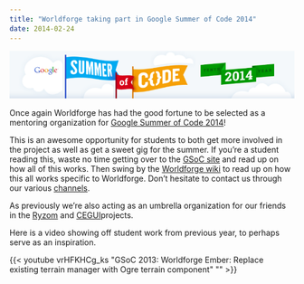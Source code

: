 ```yaml
---
title: "Worldforge taking part in Google Summer of Code 2014"
date: 2014-02-24
---
```


![920x156xbanner-gsoc2014_small.png](920x156xbanner-gsoc2014_small.png)

Once again Worldforge has had the good fortune to be selected as a mentoring organization
for [Google Summer of Code 2014](http://www.google-melange.com/gsoc/homepage/google/gsoc2014)!

This is an awesome opportunity for students to both get more involved in the project as well as get a sweet gig for the
summer. If you’re a student reading this, waste no time getting over to
the [GSoC site](http://www.google-melange.com/gsoc/homepage/google/gsoc2014) and read up on how all of this works. Then
swing by the [Worldforge wiki](http://wiki.worldforge.org/wiki/Summer_of_Code) to read up on how this all works specific
to Worldforge. Don’t hesitate to contact us through our
various [channels](http://wiki.worldforge.org/wiki/Main_Page#Communication_Channels).

As previously we’re also acting as an umbrella organization for our friends in the [Ryzom](http://www.ryzomcore.org/)
and [CEGUI](http://www.cegui.org.uk/)projects.

Here is a video showing off student work from previous year, to perhaps serve as an inspiration.

{{< youtube vrHFKHCg_ks "GSoC 2013: Worldforge Ember: Replace existing terrain manager with Ogre terrain component" "" >}}


